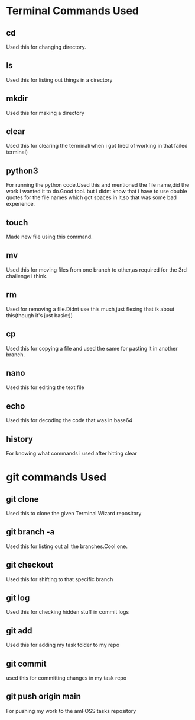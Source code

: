 # Terminal Commands Used
## cd
Used this for changing directory.

## ls
Used this for listing out things in a directory

## mkdir
Used this for making a directory

## clear
Used this for clearing the terminal(when i got tired of working in that failed terminal)

## python3
For running the python code.Used this and mentioned the file name,did the work i wanted it to do.Good tool.
but i didnt know that i have to use double quotes for the file names which got spaces in it,so that was some bad experience.

## touch
Made new file using this command.

## mv
Used this for moving files from one branch to other,as required for the 3rd challenge i think.

## rm
Used for removing a file.Didnt use this much,just flexing that ik about this(though it's just basic:))

## cp
Used this for copying a file and used the same for pasting it in another branch.

## nano
Used this for editing the text file

## echo
Used this for decoding the code that was in base64

## history
For knowing what commands i used after hitting clear

# git commands Used
## git clone
Used this to clone the given Terminal Wizard repository

## git branch -a
Used this for listing out all the branches.Cool one.

## git checkout
Used this for shifting to that specific branch 

## git log
Used this for checking hidden stuff in commit logs

## git add
Used this for adding my task folder to my repo

## git commit
used this for committing changes in my task repo

## git push origin main
For pushing my work to the amFOSS tasks repository


